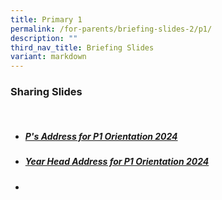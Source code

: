 ```yaml
---
title: Primary 1
permalink: /for-parents/briefing-slides-2/p1/
description: ""
third_nav_title: Briefing Slides
variant: markdown
---
```

### Sharing Slides
<br>

* #####  [P's Address for P1 Orientation 2024](/files/01_P_address_P1_Orientation_Slides_2024_updated.pdf)
* #####  [Year Head Address for P1 Orientation 2024](/files/03_YH_Address_P1_Orientation_slides_2024.pdf)
* 
